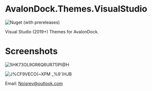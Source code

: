 # AvalonDock.Themes.VisualStudio

![Nuget (with prereleases)](https://img.shields.io/nuget/vpre/AvalonDock.Themes.VisualStudio)

Visual Studio (2019+) Themes for AvalonDock.

# Screenshots
![5HK73OL9GR6Q6UR71)PI@H](https://user-images.githubusercontent.com/62750690/198872487-a7e1b380-05a9-4f96-97ef-872dddf01f00.png)

![J%CF9VECO(~XPM _%9`)HJB](https://user-images.githubusercontent.com/62750690/198872450-88b83b61-0135-4349-a56c-4f9d2ab0e4ea.jpg)


Email: Noisrev@outlook.com
